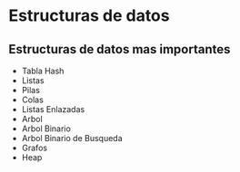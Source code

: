 # Estructuras de datos

## Estructuras de datos mas importantes

* Tabla Hash 
* Listas 
* Pilas 
* Colas
* Listas Enlazadas
* Arbol
* Arbol Binario
* Arbol Binario de Busqueda
* Grafos
* Heap 
